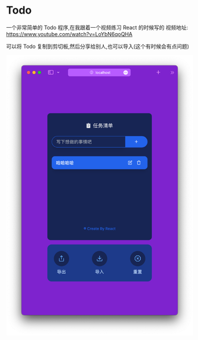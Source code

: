 # Todo

一个非常简单的 Todo 程序,在我跟着一个视频练习 React 的时候写的
视频地址: https://www.youtube.com/watch?v=LoYbN6qoQHA

可以将 Todo 复制到剪切板,然后分享给别人,也可以导入(这个有时候会有点问题)

![screenshot](./img/screen.png)
